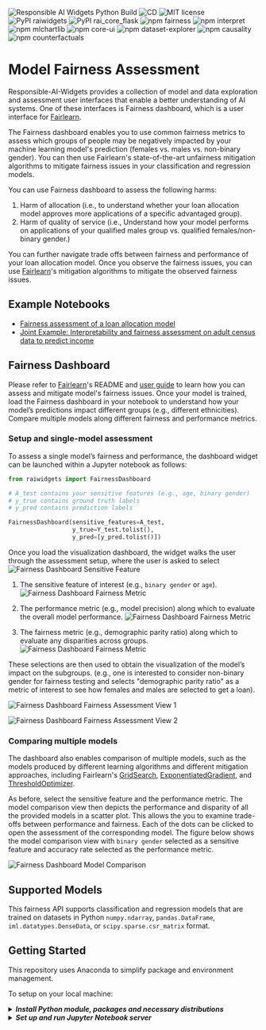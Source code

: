 ![Responsible AI Widgets Python Build](https://github.com/microsoft/responsible-ai-widgets/workflows/Responsible%20AI%20Widgets/badge.svg) ![CD](https://github.com/microsoft/responsible-ai-widgets/workflows/CD/badge.svg) ![MIT license](https://img.shields.io/badge/License-MIT-blue.svg) ![PyPI raiwidgets](https://img.shields.io/pypi/v/raiwidgets?color=blue) ![PyPI rai_core_flask](https://img.shields.io/pypi/v/rai_core_flask?color=blue) ![npm fairness](https://img.shields.io/npm/v/@responsible-ai/fairness?label=npm%20%40responsible-ai%2Ffairness) ![npm interpret](https://img.shields.io/npm/v/@responsible-ai/interpret?label=npm%20%40responsible-ai%2Finterpret) ![npm mlchartlib](https://img.shields.io/npm/v/@responsible-ai/mlchartlib?label=npm%20%40responsible-ai%2Fmlchartlib) ![npm core-ui](https://img.shields.io/npm/v/@responsible-ai/core-ui?label=npm%20%40responsible-ai%2Fcore-ui) ![npm dataset-explorer](https://img.shields.io/npm/v/@responsible-ai/dataset-explorer?label=npm%20%40responsible-ai%2Fdataset-explorer) ![npm causality](https://img.shields.io/npm/v/@responsible-ai/causality?label=npm%20%40responsible-ai%2Fcausality) ![npm counterfactuals](https://img.shields.io/npm/v/@responsible-ai/counterfactuals?label=npm%20%40responsible-ai%2Fcounterfactuals)

# Model Fairness Assessment

Responsible-AI-Widgets provides a collection of model and data exploration and assessment user interfaces that enable a better understanding of AI systems. One of these interfaces is Fairness dashboard, which is a user interface for [Fairlearn](https://github.com/fairlearn/fairlearn).

The Fairness dashboard enables you to use common fairness metrics to assess which groups of people may be negatively impacted by your machine learning model's prediction (females vs. males vs. non-binary gender). You can then use Fairlearn's state-of-the-art unfairness mitigation algorithms to mitigate fairness issues in your classification and regression models.

You can use Fairness dashboard to assess the following harms:

1. Harm of allocation (i.e., to understand whether your loan allocation model approves more applications of a specific advantaged group).
2. Harm of quality of service (i.e., Understand how your model performs on applications of your qualified males group vs. qualified females/non-binary gender.)

You can further navigate trade offs between fairness and performance of your loan allocation model. Once you observe the fairness issues, you can use [Fairlearn](https://github.com/fairlearn/fairlearn)'s mitigation algorithms to mitigate the observed fairness issues.

## Example Notebooks

- [Fairness assessment of a loan allocation model](https://github.com/microsoft/responsible-ai-toolbox/blob/main/notebooks/individual-dashboards/fairness-dashboard/fairness-dashboard-loan-allocation.ipynb)
- [Joint Example: Interpretability and fairness assessment on adult census data to predict income](https://github.com/microsoft/responsible-ai-toolbox/blob/main/notebooks/individual-dashboards/fairness-interpretability-dashboard-income-prediction.ipynb)

<a name="fairness dashboard"></a>

## Fairness Dashboard

Please refer to [Fairlearn](https://github.com/fairlearn/fairlearn)'s README and [user guide](https://fairlearn.github.io/v0.9/user_guide/index.html) to learn how you can assess and mitigate model's fairness issues. Once your model is trained, load the Fairness dashboard in your notebook to understand how your model’s predictions impact different groups (e.g., different ethnicities). Compare multiple models along different fairness and performance metrics.

### Setup and single-model assessment

To assess a single model’s fairness and performance, the dashboard widget can be launched within a Jupyter notebook as follows:

```python
from raiwidgets import FairnessDashboard

# A_test contains your sensitive features (e.g., age, binary gender)
# y_true contains ground truth labels
# y_pred contains prediction labels

FairnessDashboard(sensitive_features=A_test,
                  y_true=Y_test.tolist(),
                  y_pred=[y_pred.tolist()])
```

Once you load the visualization dashboard, the widget walks the user through the assessment setup, where the user is asked to select
![Fairness Dashboard Sensitive Feature](./img/Fairness-Intro.png)

1. The sensitive feature of interest (e.g., `binary gender` or `age`).
   ![Fairness Dashboard Fairness Metric](./img/Fairness-SensitiveMetric.png)

2. The performance metric (e.g., model precision) along which to evaluate the overall model performance.
   ![Fairness Dashboard Fairness Metric](./img/Fairness-PerformanceMetric.png)

3. The fairness metric (e.g., demographic parity ratio) along which to evaluate any disparities across groups.
   ![Fairness Dashboard Fairness Metric](./img/Fairness-FairnessMetric.png)

These selections are then used to obtain the visualization of the model’s impact on the subgroups. (e.g., one is interested to consider non-binary gender for fairness testing and selects "demographic parity ratio" as a metric of interest to see how females and males are selected to get a loan).

![Fairness Dashboard Fairness Assessment View 1](./img/Fairness-SelectionRate.png)

![Fairness Dashboard Fairness Assessment View 2](./img/Fairness-DisparityInPerformance.png)

### Comparing multiple models

The dashboard also enables comparison of multiple models, such as the models produced by different learning algorithms and different mitigation approaches, including Fairlearn's [GridSearch](https://fairlearn.org/v0.9/api_reference/generated/fairlearn.reductions.GridSearch.html), [ExponentiatedGradient](https://fairlearn.org/v0.9/api_reference/generated/fairlearn.reductions.ExponentiatedGradient.html), and [ThresholdOptimizer](https://fairlearn.org/v0.9/api_reference/generated/fairlearn.postprocessing.ThresholdOptimizer.html).

As before, select the sensitive feature and the performance metric. The model comparison view then depicts the performance and disparity of all the provided models in a scatter plot. This allows the you to examine trade-offs between performance and fairness. Each of the dots can be clicked to open the assessment of the corresponding model. The figure below shows the model comparison view with `binary gender` selected as a sensitive feature and accuracy rate selected as the performance metric.

![Fairness Dashboard Model Comparison](./img/Fairness-ModelComparison.png)

<a name="supported models"></a>

## Supported Models

This fairness API supports classification and regression models that are trained on datasets in Python `numpy.ndarray`, `pandas.DataFrame`, `iml.datatypes.DenseData`, or `scipy.sparse.csr_matrix` format.

<a name="getting started"></a>

## Getting Started

This repository uses Anaconda to simplify package and environment management.

To setup on your local machine:

<details><summary><strong><em>Install Python module, packages and necessary distributions</em></strong></summary>

```
pip install raiwidgets
```

If you intend to run repository tests:

```
pip install -r requirements.txt
```

</details>

<details>
<summary><strong><em>Set up and run Jupyter Notebook server </em></strong></summary>

Install and run Jupyter Notebook

```
if needed:
          pip install jupyter
then:
jupyter notebook
```

</details>
